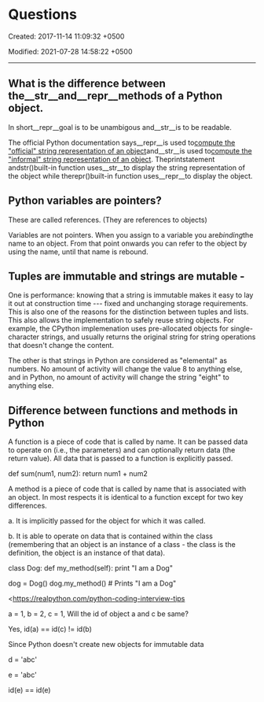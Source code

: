 # Questions

Created: 2017-11-14 11:09:32 +0500

Modified: 2021-07-28 14:58:22 +0500

---

## What is the difference between the__str__and__repr__methods of a Python object.

In short__repr__goal is to be unambigous and__str__is to be readable.

The official Python documentation says__repr__is used to[compute the "official" string representation of an object](http://docs.python.org/reference/datamodel.html#object.__repr__)and__str__is used to[compute the "informal" string representation of an object](http://docs.python.org/reference/datamodel.html#object.__str__). Theprintstatement andstr()built-in function uses__str__to display the string representation of the object while therepr()built-in function uses__repr__to display the object.

## Python variables are pointers?

These are called references. (They are references to objects)

Variables are not pointers. When you assign to a variable you are*binding*the name to an object. From that point onwards you can refer to the object by using the name, until that name is rebound.

## Tuples are immutable and strings are mutable -

One is performance: knowing that a string is immutable makes it easy to lay it out at construction time --- fixed and unchanging storage requirements. This is also one of the reasons for the distinction between tuples and lists. This also allows the implementation to safely reuse string objects. For example, the CPython implemenation uses pre-allocated objects for single-character strings, and usually returns the original string for string operations that doesn't change the content.

The other is that strings in Python are considered as "elemental" as numbers. No amount of activity will change the value 8 to anything else, and in Python, no amount of activity will change the string "eight" to anything else.

## Difference between functions and methods in Python

A function is a piece of code that is called by name. It can be passed data to operate on (i.e., the parameters) and can optionally return data (the return value). All data that is passed to a function is explicitly passed.

def sum(num1, num2):
return num1 + num2

A method is a piece of code that is called by name that is associated with an object. In most respects it is identical to a function except for two key differences.

a.  It is implicitly passed for the object for which it was called.

b.  It is able to operate on data that is contained within the class (remembering that an object is an instance of a class - the class is the definition, the object is an instance of that data).

class Dog:
def my_method(self):
print "I am a Dog"

dog = Dog()
dog.my_method() # Prints "I am a Dog"

<https://realpython.com/python-coding-interview-tips

a = 1, b = 2, c = 1, Will the id of object a and c be same?

Yes, id(a) == id(c) != id(b)

Since Python doesn't create new objects for immutable data

d = 'abc'

e = 'abc'

id(e) == id(e)
